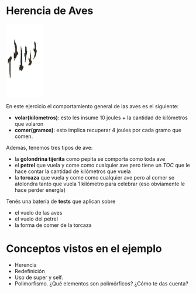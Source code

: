 # Herencia de Aves

<img src="img/birds.png" height="200" width="100">

En este ejercicio el comportamiento general de las aves es el siguiente:

* **volar(kilometros)**: esto les insume 10 joules + la cantidad de kilómetros que volaron
* **comer(gramos)**: esto implica recuperar 4 joules por cada gramo que comen.

Además, tenemos tres tipos de ave:

* la **golondrina tijerita** como pepita se comporta como toda ave
* el **petrel** que vuela y come como cualquier ave pero tiene un *TOC* que le hace contar la cantidad de kilómetros que vuela
* la **torcaza** que vuela y come como cualquier ave pero al comer se atolondra tanto que vuela 1 kilómetro para celebrar (eso obviamente le hace perder energía)

Tenés una batería de **tests** que aplican sobre 

* el vuelo de las aves
* el vuelo del petrel
* la forma de comer de la torcaza

# Conceptos vistos en el ejemplo

* Herencia
 * Redefinición
 * Uso de super y self.
* Polimorfismo. ¿Qué elementos son polimórficos? ¿Cómo te das cuenta?

